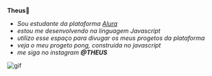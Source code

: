 **Theus🥑**
- _Sou estudante da plataforma [Alura](https://www.alura.com.br)_
- _estou me desenvolvendo na linguagem Javascript_
- _utilizo esse espaço para divugar os meus progetos da plataforma_
- _veja o meu progeto pong, construida no javascript_
- _me siga no instagram **@THEUS**_

![gif](https://media.tenor.com/HT5Ote2ukHEAAAAM/bridgerton-benedict.gif)

